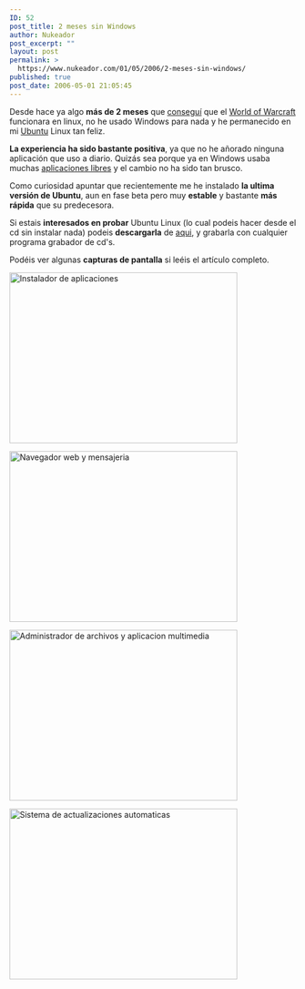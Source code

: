 ```yaml
---
ID: 52
post_title: 2 meses sin Windows
author: Nukeador
post_excerpt: ""
layout: post
permalink: >
  https://www.nukeador.com/01/05/2006/2-meses-sin-windows/
published: true
post_date: 2006-05-01 21:05:45
---
```

Desde hace ya algo <strong>más de 2 meses</strong> que <a title="WoW en Linux" href="http://www.nukeador.com/22/02/2006/prueba-superada/">conseguí</a> que el <a title="World Of Warcraft Europe" href="http://www.wow-europe.com/en/">World of Warcraft</a> funcionara en linux, no he usado Windows para nada y he permanecido en mi <a title="Ubuntu-Es" href="http://www.ubuntu-es.org/">Ubuntu</a> Linux tan feliz.

<strong>La experiencia ha sido bastante positiva</strong>, ya que no he añorado ninguna aplicación que uso a diario. Quizás sea porque ya en Windows usaba muchas <a title="Wikipedia - Software Libre" href="http://es.wikipedia.org/wiki/Software_libre">aplicaciones libres</a> y el cambio no ha sido tan brusco.

Como curiosidad apuntar que recientemente me he instalado <strong>la ultima versión de Ubuntu</strong>, aun en fase beta pero muy <strong>estable</strong> y bastante <strong>más rápida</strong> que su predecesora.

Si estais <strong>interesados en probar</strong> Ubuntu Linux (lo cual podeis hacer desde el cd sin instalar nada) podeis <strong>descargarla</strong> de <a title="Ubuntu Dapper Drake 6.06 Beta" href="http://releases.ubuntu.com/6.06/ubuntu-6.06-beta2-live-i386.iso">aqui</a>, y grabarla con cualquier programa grabador de cd's.

Podéis ver algunas <strong>capturas de pantalla</strong> si leéis el artículo completo.

<!--more--><a href="/images/dapper1.jpg"><img width="400" height="300" align="middle" title="Instalador de aplicaciones" alt="Instalador de aplicaciones" src="/images/dapper1.jpg" /></a>

<a href="/images/dapper2.jpg"><img width="400" height="300" align="middle" title="Navegador web y mensajeria" alt="Navegador web y mensajeria" src="/images/dapper2.jpg" /></a>

<a href="/images/dapper3.jpg"><img width="400" height="300" align="middle" title="Administrador de archivos y aplicacion multimedia" alt="Administrador de archivos y aplicacion multimedia" src="/images/dapper3.jpg" /></a>

<a href="/images/dapper4.jpg"><img width="400" height="300" align="middle" title="Sistema de actualizaciones automaticas" alt="Sistema de actualizaciones automaticas" src="/images/dapper4.jpg" /></a>